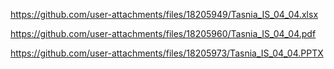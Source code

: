 https://github.com/user-attachments/files/18205949/Tasnia_IS_04_04.xlsx

https://github.com/user-attachments/files/18205960/Tasnia_IS_04_04.pdf

https://github.com/user-attachments/files/18205973/Tasnia_IS_04_04.PPTX
